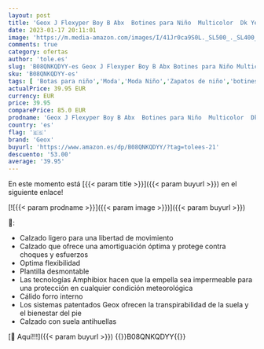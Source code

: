```yaml
---
layout: post
title: 'Geox J Flexyper Boy B Abx  Botines para Niño  Multicolor  Dk Yellow/Black   38 EU'
date: 2023-01-17 20:11:01
image: 'https://m.media-amazon.com/images/I/41Jr0ca9S0L._SL500_._SL400_.jpg'
comments: true
category: ofertas
author: 'tole.es'
slug: 'B08QNKQDYY-es Geox J Flexyper Boy B Abx Botines para Niño Multicolor Dk...'
sku: 'B08QNKQDYY-es'
tags: [ 'Botas para niño','Moda','Moda Niño','Zapatos de niño','botines','geox','🇪🇸', ]
actualPrice: 39.95 EUR
currency: EUR
price: 39.95
comparePrice: 85.0 EUR
prodname: 'Geox J Flexyper Boy B Abx  Botines para Niño  Multicolor  Dk Yellow/Black   38 EU'
country: 'es'
flag: '🇪🇸'
brand: 'Geox'
buyurl: 'https://www.amazon.es/dp/B08QNKQDYY/?tag=tolees-21'
descuento: '53.00'
average: '39.95'
---
```


En este momento está [{{< param title >}}]({{< param buyurl >}}) en el siguiente enlace!

[![{{< param prodname >}}]({{< param image >}})]({{< param buyurl >}})

🔎:

- Calzado ligero para una libertad de movimiento
- Calzado que ofrece una amortiguación óptima y protege contra choques y esfuerzos
- Optima flexibilidad
- Plantilla desmontable
- Las tecnologías Amphibiox hacen que la empella sea impermeable para una protección en cualquier condición meteorológica
- Cálido forro interno
- Los sistemas patentados Geox ofrecen la transpirabilidad de la suela y el bienestar del pie
- Calzado con suela antihuellas

[🛒 Aquí!!!]({{< param buyurl >}})
{{<world>}}B08QNKQDYY{{</world>}}
